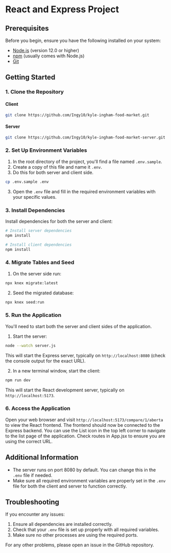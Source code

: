 # React and Express Project

## Prerequisites

Before you begin, ensure you have the following installed on your system:

- [Node.js](https://nodejs.org/) (version 12.0 or higher)
- [npm](https://www.npmjs.com/) (usually comes with Node.js)
- [Git](https://git-scm.com/)

## Getting Started

### 1. Clone the Repository

#### Client

```bash
git clone https://github.com/Ingy10/kyle-ingham-food-market.git
```

#### Server

```bash
git clone https://github.com/Ingy10/kyle-ingham-food-market-server.git
```

### 2. Set Up Environment Variables

1. In the root directory of the project, you'll find a file named `.env.sample`.
2. Create a copy of this file and name it `.env`.
3. Do this for both server and client side.

```bash
cp .env.sample .env
```

3. Open the `.env` file and fill in the required environment variables with your specific values.

### 3. Install Dependencies

Install dependencies for both the server and client:

```bash
# Install server dependencies
npm install

# Install client dependencies
npm install
```

### 4. Migrate Tables and Seed

1. On the server side run:

```bash
npx knex migrate:latest
```

2. Seed the migrated database:

```bash
npx knex seed:run
```

### 5. Run the Application

You'll need to start both the server and client sides of the application.

1. Start the server:

```bash
node --watch server.js
```

This will start the Express server, typically on `http://localhost:8080` (check the console output for the exact URL).

2. In a new terminal window, start the client:

```bash
npm run dev
```

This will start the React development server, typically on `http://localhost:5173`.

### 6. Access the Application

Open your web browser and visit `http://localhost:5173/compare/1/aberta` to view the React frontend. The frontend should now be connected to the Express backend. You can use the List icon in the top left corner to navigate to the list page of the application. Check routes in App.jsx to ensure you are using the correct URL.

## Additional Information

- The server runs on port 8080 by default. You can change this in the `.env` file if needed.
- Make sure all required environment variables are properly set in the `.env` file for both the client and server to function correctly.

## Troubleshooting

If you encounter any issues:

1. Ensure all dependencies are installed correctly.
2. Check that your `.env` file is set up properly with all required variables.
3. Make sure no other processes are using the required ports.

For any other problems, please open an issue in the GitHub repository.
